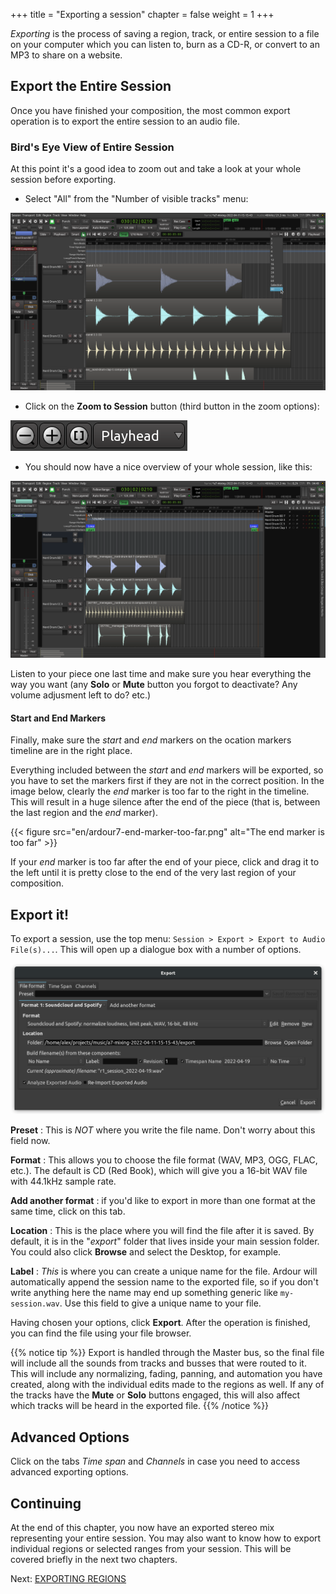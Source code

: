 +++
title = "Exporting a session"
chapter = false
weight = 1
+++

_Exporting_ is the process of saving a region, track, or entire session to a
file on your computer which you can listen to, burn as a CD-R, or convert
to an MP3 to share on a website.

## Export the Entire Session

Once you have finished your composition, the most common export operation is to export the entire session to an audio file. 

### Bird's Eye View of Entire Session

At this point it's a good idea to zoom out and take a look at your whole session before exporting.

* Select "All" from the "Number of visible tracks" menu:

![track heights](en/ardour7-track-height.png)

* Click on the **Zoom to Session** button (third button in the zoom options):

![zoom options](en/ardour7-session-zoom-all.png)

* You should now have a nice overview of your whole session, like this:

![birds eye view](en/ardour7-birds-eye-view.png)

Listen to your piece one last time and make sure you hear everything the way you want (any **Solo** or **Mute** button you forgot to deactivate? Any volume adjusment left to do? etc.)

#### Start and End Markers

Finally, make sure the _start_ and _end_ markers on the ocation markers
timeline are in the right place.

Everything included between the _start_ and _end_ markers will be exported, so
you have to set the markers first if they are not in the correct position. In
the image below, clearly the _end_ marker is too far to the right in the
timeline. This will result in a huge silence after the end of the piece (that
is, between the last region and the _end_ marker).

{{< figure src="en/ardour7-end-marker-too-far.png" alt="The end marker is too far" >}}

If your _end_ marker is too far after the end of your piece, click and drag it to the left until it is pretty close to the end of the very last region of your composition.

## Export it!

To export a session, use the top menu: `Session > Export > Export to Audio File(s)...`. This will open up a dialogue box with a number of options.

![export session dialog](en/ardour7-exporting-settings.png)

**Preset**
: This is *NOT* where you write the file name. Don't worry about this field now.

**Format**
: This allows you to choose the file format (WAV, MP3, OGG, FLAC, etc.). The default is CD (Red Book), which will give you a 16-bit WAV file with 44.1kHz sample rate.

**Add another format**
: if you'd like to export in more than one format at the same time, click on this tab.

**Location**
: This is the place where you will find the file after it is saved. By default, it is in the "*export*" folder that lives inside your main session folder. You could also click **Browse** and select the Desktop, for example.

**Label**
: _This_ is where you can create a unique name for the file. Ardour will automatically append the session name to the exported file, so if you don't write anything here the name may end up something generic like
`my-session.wav`. Use this field to give a unique name to your file.

Having chosen your options, click **Export**. After the operation is finished, you can find the file using your file browser.

{{% notice tip %}}
Export is handled through the Master bus, so the final file will include all
the sounds from tracks and busses that were routed to it. This will include any
normalizing, fading, panning, and automation you have created, along with the
individual edits made to the regions as well. If any of the tracks have the
**Mute** or **Solo** buttons engaged, this will also affect which tracks will be heard in the exported file.
{{% /notice %}}

## Advanced Options

Click on the tabs _Time span_ and _Channels_ in case you need to access advanced exporting options.

## Continuing

At the end of this chapter, you now have an exported stereo mix representing
your entire session. You may also want to know how to export individual regions
or selected ranges from your session. This will be covered briefly in the next
two chapters.

Next: [EXPORTING REGIONS](../exporting-a-region)


